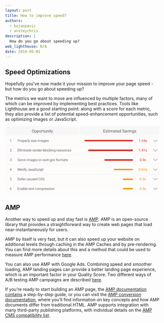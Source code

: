 ```yaml
---
layout: post
title: How to improve speed?
authors:
  - bojanpavic
  - ansteychris
description: |
  How do you go about speeding up?
web_lighthouse: N/A
date: 2019-05-01
---
```


## Speed Optimizations

Hopefully you’ve now made it your mission to improve your page speed - but how do you go about speeding up?

The metrics we want to move are influenced by multiple factors, many of which can be improved by implementing best practices. Tools like Lighthouse are a good starting point: along with a score for each metric, they also provide a list of potential speed-enhancement opportunities, such as optimizing images or JavaScript.

<img src="./lighthouse-opportunities-example.png" alt="Image of a Lighhtouse report showing opportunities">

## AMP

Another way to speed up and stay fast is [AMP](https://amp.dev/). AMP is an open-source library that provides a straightforward way to create web pages that load near-instantaneously for users. 

AMP by itself is very fast, but it can also speed up your website on additional levels through caching in the AMP Caches and by pre-rendering. You can find more details about this and a method that could be used to measure AMP performance [here](https://blog.amp.dev/2018/01/17/measuring-amp-performance/). 

You can also use AMP with Google Ads. Combining speed and smoother loading, AMP landing pages can provide a better landing page experience, which is an important factor in your Quality Score. Two different ways of A/B testing AMP campaigns are described [here](https://support.google.com/google-ads/answer/9124739?hl=en-GB). 

If you’re ready to start building an AMP page, the [AMP documentation contains](https://amp.dev/documentation/guides-and-tutorials/start/create/?referrer=ampproject.org) a step-by-step guide, or you can visit the [AMP conversion documentation](https://amp.dev/documentation/guides-and-tutorials/start/converting/?referrer=ampproject.org), where you’ll find information on key concepts and how AMP documents differ from traditional HTML. AMP supports integration with many third-party publishing platforms, with individual details on the [AMP CMS compatibility list](https://amp.dev/community/platform-and-vendor-partners).






